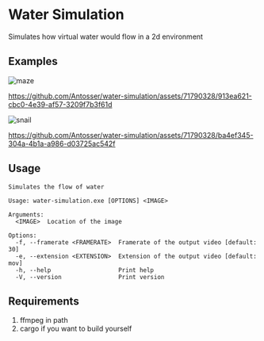 # Water Simulation
Simulates how virtual water would flow in a 2d environment

## Examples
![maze](https://github.com/Antosser/water-simulation/assets/71790328/7cf2877c-263c-4296-bf68-d158bcc322d6)

https://github.com/Antosser/water-simulation/assets/71790328/913ea621-cbc0-4e39-af57-3209f7b3f61d

![snail](https://github.com/Antosser/water-simulation/assets/71790328/eeea46e8-d109-4ebe-936f-62ae60223a36)

https://github.com/Antosser/water-simulation/assets/71790328/ba4ef345-304a-4b1a-a986-d03725ac542f

## Usage
```
Simulates the flow of water

Usage: water-simulation.exe [OPTIONS] <IMAGE>

Arguments:
  <IMAGE>  Location of the image

Options:
  -f, --framerate <FRAMERATE>  Framerate of the output video [default: 30]
  -e, --extension <EXTENSION>  Extension of the output video [default: mov]
  -h, --help                   Print help
  -V, --version                Print version
```

## Requirements
1. ffmpeg in path
2. cargo if you want to build yourself
